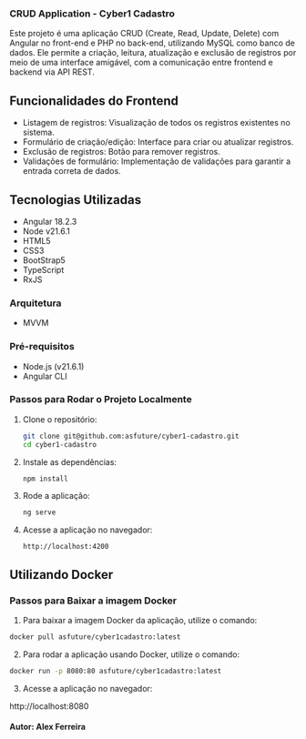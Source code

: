 
### CRUD Application - Cyber1 Cadastro

Este projeto é uma aplicação CRUD (Create, Read, Update, Delete) com Angular no front-end e PHP no back-end, utilizando MySQL como banco de dados. Ele permite a criação, leitura, atualização e exclusão de registros por meio de uma interface amigável, com a comunicação entre frontend e backend via API REST.

## Funcionalidades do Frontend
- Listagem de registros: Visualização de todos os registros existentes no sistema.
- Formulário de criação/edição: Interface para criar ou atualizar registros.
- Exclusão de registros: Botão para remover registros.
- Validações de formulário: Implementação de validações para garantir a entrada correta de dados.
  
## Tecnologias Utilizadas

- Angular 18.2.3
- Node v21.6.1
- HTML5
- CSS3
- BootStrap5
- TypeScript
- RxJS
  
### Arquitetura
-  MVVM 

### Pré-requisitos

- Node.js (v21.6.1)
- Angular CLI

### Passos para Rodar o Projeto Localmente
1. Clone o repositório:
    ```bash
    git clone git@github.com:asfuture/cyber1-cadastro.git
    cd cyber1-cadastro
    ```
2. Instale as dependências:
    ```bash
    npm install
    ```
3. Rode a aplicação:
    ```bash
    ng serve
    ```
4. Acesse a aplicação no navegador:
    ```
    http://localhost:4200
    ```
## Utilizando Docker
### Passos para Baixar a imagem Docker

1. Para baixar a imagem Docker da aplicação, utilize o comando:

```bash
docker pull asfuture/cyber1cadastro:latest
```

2. Para rodar a aplicação usando Docker, utilize o comando:

```bash
docker run -p 8080:80 asfuture/cyber1cadastro:latest
```

3. Acesse a aplicação no navegador:
   
http://localhost:8080

#### Autor: Alex Ferreira

